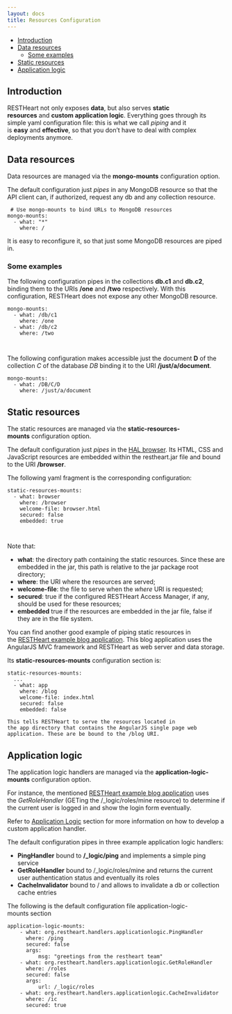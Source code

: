 ```yaml
---
layout: docs
title: Resources Configuration
---
```


* [Introduction](#introduction)
* [Data resources](#data-resources)
    * [Some examples](#some-examples)
* [Static resources](#static-resources)
* [Application logic](#application-logic)

## Introduction

RESTHeart not only exposes **data**, but also serves **static
resources** and **custom application logic**. Everything goes through
its simple yaml configuration file: this is what we call *piping* and it
is **easy** and **effective**, so that you don’t have to deal with
complex deployments anymore.

## Data resources

Data resources are managed via the **mongo-mounts** configuration
option.

The default configuration just *pipes* in any MongoDB resource so that
the API client can, if authorized, request any db and any collection
resource.

``` plain
 # Use mongo-mounts to bind URLs to MongoDB resources
mongo-mounts:
  - what: "*"
    where: /
```

It is easy to reconfigure it, so that just some MongoDB resources are
piped in.

### Some examples

The following configuration pipes in the
collections **db.c1** and **db.c2**, binding them to the
URIs **/one** and **/two** respectively. With this configuration,
RESTHeart does not expose any other MongoDB resource.

``` plain
mongo-mounts:
  - what: /db/c1
    where: /one
  - what: /db/c2
    where: /two
```

     

The following configuration makes accessible just the document **D** of
the collection *C* of the database *DB* binding it to the
URI **/just/a/document**. 

``` plain
mongo-mounts:
  - what: /DB/C/D
    where: /just/a/document
```

## Static resources

The static resources are managed via
the **static-resources-mounts** configuration option.

The default configuration just *pipes* in the [HAL
browser](https://github.com/mikekelly/hal-browser). Its HTML, CSS and
JavaScript resources are embedded within the restheart.jar file and
bound to the URI **/browser**.

The following yaml fragment is the corresponding configuration:

``` text
static-resources-mounts:
  - what: browser
    where: /browser
    welcome-file: browser.html
    secured: false
    embedded: true
```

     

Note that:

-   **what**: the directory path containing the static resources. Since
    these are embedded in the jar, this path is relative to the jar
    package root directory;
-   **where**: the URI where the resources are served;
-   **welcome-file**: the file to serve when the *where* URI is
    requested;
-   **secured**: true if the configured RESTHeart Access Manager, if
    any, should be used for these resources;
-   **embedded** true if the resources are embedded in the jar file,
    false if they are in the file system.

You can find another good example of piping static resources in
the [RESTHeart example blog
application](https://github.com/SoftInstigate/restheart-blog-example).
This blog application uses the AngularJS MVC framework and RESTHeart as
web server and data storage.

Its **static-resources-mounts** configuration section is:

``` text
static-resources-mounts:
  ...
  - what: app
    where: /blog
    welcome-file: index.html
    secured: false
    embedded: false
```

    This tells RESTHeart to serve the resources located in the app directory that contains the AngularJS single page web application. These are be bound to the /blog URI.

## Application logic

The application logic handlers are managed via
the **application-logic-mounts** configuration option.

For instance, the mentioned [RESTHeart example blog
application](https://github.com/SoftInstigate/restheart-blog-example) uses
the *GetRoleHandler* (GETing the /\_logic/roles/mine resource) to
determine if the current user is logged in and show the login form
eventually.

Refer to [Application Logic](/learn/application-logic) section for more
information on how to develop a custom application handler.

The default configuration pipes in three example application logic
handlers:

-   **PingHandler** bound to **/\_logic/ping** and implements a simple
    ping service
-   **GetRoleHandler** bound to /\_logic/roles/mine and returns the
    current user authentication status and eventually its roles
-   **CacheInvalidator** bound to / and allows to invalidate a db or
    collection cache entries

The following is the default configuration file
application-logic-mounts section

``` text
application-logic-mounts:
    - what: org.restheart.handlers.applicationlogic.PingHandler
      where: /ping
      secured: false
      args:
          msg: "greetings from the restheart team"
    - what: org.restheart.handlers.applicationlogic.GetRoleHandler
      where: /roles
      secured: false
      args:
          url: /_logic/roles
    - what: org.restheart.handlers.applicationlogic.CacheInvalidator
      where: /ic
      secured: true
```
